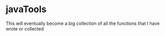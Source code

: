 # javaTools
This will eventually become a big collection of all the functions that I have wrote or collected
